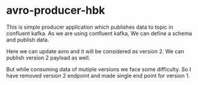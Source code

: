 # avro-producer-hbk

This is simple producer application which publishes data to topic in confluent kafka.
As we are using confluent kafka, We can define a schema and publish data.

Here we can update avro and it will be considered as version 2. We can publish version 2 payload as well.

But while consuming data of mutiple versions we face some difficulty. So I have removed version 2 endpoint
and made single end point for version 1.